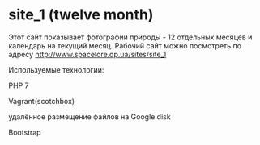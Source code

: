 # site_1 (twelve month)

Этот сайт показывает фотографии природы - 12 отдельных месяцев и календарь на текущий месяц.
Рабочий сайт можно посмотреть по адресу http://www.spacelore.dp.ua/sites/site_1

Используемые технологии:

PHP 7

Vagrant(scotchbox)

удалённое размещение файлов на Google disk

Bootstrap

